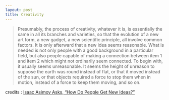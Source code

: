```yaml
---
layout: post
title: Creativity
---
```


> Presumably, the process of creativity, whatever it is, is essentially the same in all its branches and varieties, so that the evolution of a new art form, 
a new gadget, a new scientific principle, all involve common factors. It is only afterward that a new idea seems reasonable. What is needed is not only people 
with a good background in a particular field, but also people capable of making a connection between item 1 and item 2 which might not ordinarily seem connected. 
To begin with, it usually seems unreasonable. It seems the height of unreason to suppose the earth was round instead of flat, or that it moved instead of the sun, 
or that objects required a force to stop them when in motion, instead of a force to keep them moving, and so on.

credits : [Isaac Asimov Asks, “How Do People Get New Ideas?”](http://www.technologyreview.com/view/531911/isaac-asimov-asks-how-do-people-get-new-ideas/)


